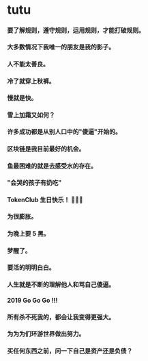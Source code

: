 # tutu
#### 要了解规则，遵守规则，运用规则，才能打破规则。
#### 大多数情况下我唯一的朋友是我的影子。
#### 人不能太善良。
#### 冷了就穿上秋裤。
#### 慢就是快。
#### 雪上加霜又如何？
#### 许多成功都是从别人口中的"傻逼"开始的。
#### 区块链是我目前最好的机会。
#### 鱼最困难的就是去感受水的存在。
#### "会哭的孩子有奶吃"
#### TokenClub 生日快乐！ 🎂🎂🎂
#### 为很膨胀。
#### 为晚上要 5 黑。
#### 梦醒了。
#### 要活的明明白白。
#### 人生就是不断的理解他人和骂自己傻逼。
#### 2019 Go Go Go !!!
#### 所有杀不死我的，都会让我变得更强大。
#### 为为为们环游世界做出努力。
#### 买任何东西之前，问一下自己是资产还是负债？